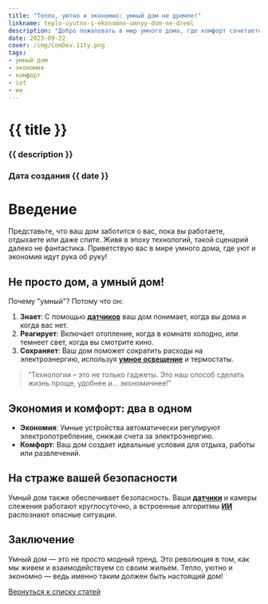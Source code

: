 ```yaml
---
title: "Тепло, уютно и экономно: умный дом не дремлет"
linkname: teplo-uyutno-i-ekonomno-umnyy-dom-ne-dreml
description: "Добро пожаловать в мир умного дома, где комфорт сочетается с экономией, а технологии работают в вашу пользу даже когда вы спите."
date: 2023-09-22
cover: /img/ComDev.11ty.png
tags: 
- умный дом
- экономия
- комфорт
- iot
- ии
---
```


# {{ title }}
### {{ description }}
### Дата создания {{ date }}

# Введение

Представьте, что ваш дом заботится о вас, пока вы работаете, отдыхаете или даже спите. Живя в эпоху технологий, такой сценарий далеко не фантастика. Приветствую вас в мире умного дома, где уют и экономия идут рука об руку!

## Не просто дом, а умный дом!

Почему "умный"? Потому что он:

1. **Знает**: С помощью **[датчиков](/)** ваш дом понимает, когда вы дома и когда вас нет.
1. **Реагирует**: Включает отопление, когда в комнате холодно, или темнеет свет, когда вы смотрите кино.
1. **Сохраняет**: Ваш дом поможет сократить расходы на электроэнергию, используя **[умное освещение](/)** и термостаты.

> "Технологии – это не только гаджеты. Это наш способ сделать жизнь проще, удобнее и... экономичнее!"

## Экономия и комфорт: два в одном

 * **Экономия**: Умные устройства автоматически регулируют электропотребление, снижая счета за электроэнергию.
 * **Комфорт**: Ваш дом создает идеальные условия для отдыха, работы или развлечений.

## На страже вашей безопасности

Умный дом также обеспечивает безопасность. Ваши **[датчики](/)** и камеры слежения работают круглосуточно, а встроенные алгоритмы **[ИИ](/)** распознают опасные ситуации.

## Заключение

Умный дом — это не просто модный тренд. Это революция в том, как мы живем и взаимодействуем со своим жильем. Тепло, уютно и экономно — ведь именно таким должен быть настоящий дом!

[Вернуться к списку статей](/)